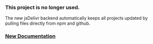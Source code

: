 ### This project is no longer used. 
The new jsDelivr backend automatically keeps all projects updated by pulling files directly from npm and github.

### [New Documentation](https://github.com/jsdelivr/jsdelivr#usage)
